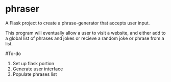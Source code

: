 # phraser
A Flask project to create a phrase-generator that accepts user input.


This program will eventually allow a user to visit a website, and either add to a global list of phrases and jokes or recieve a random joke or phrase from a list.

#To-do
<ol> 
  <li> Set up flask portion </li>
  <li> Generate user interface </li>
  <li> Populate phrases list </li>
